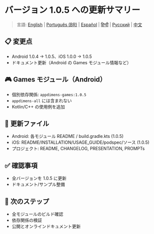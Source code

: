 # バージョン 1.0.5 への更新サマリー

> 言語: [English](../../VERSION_UPDATE_SUMMARY.md) | [Português (BR)](../pt-BR/VERSION_UPDATE_SUMMARY.md) | [Español](../es/VERSION_UPDATE_SUMMARY.md) | [हिन्दी](../hi/VERSION_UPDATE_SUMMARY.md) | [Русский](../ru/VERSION_UPDATE_SUMMARY.md) | [中文](../zh/VERSION_UPDATE_SUMMARY.md)

## 📋 変更点

- Android 1.0.4 → 1.0.5、iOS 1.0.0 → 1.0.5
- ドキュメント更新（Android の Games モジュール情報など）

## 🎮 Games モジュール（Android）

- 個別依存関係: `appdimens-games:1.0.5`
- `appdimens-all` には含まれない
- Kotlin/C++ の使用例を追加

## 📁 更新ファイル

- Android: 各モジュール README / build.gradle.kts (1.0.5)
- iOS: README/INSTALLATION/USAGE_GUIDE/podspec/ソース (1.0.5)
- プロジェクト: README, CHANGELOG, PRESENTATION, PROMPTs

## ✅ 確認事項

- 全バージョンを 1.0.5 に更新
- ドキュメント/サンプル整備

## 🎯 次のステップ

- 全モジュールのビルド確認
- 依存関係の検証
- 公開とオンラインドキュメント更新
